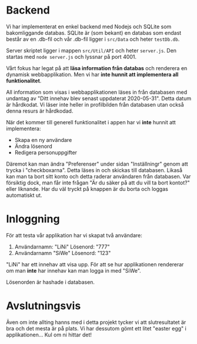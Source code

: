 # Backend
Vi har implementerat en enkel backend med Nodejs och SQLite som bakomliggande databas.
SQLite är (som bekant) en databas som endast består av en .db-fil och vår .db-fil ligger i `src/Data` och heter `testDb.db`.

Server skriptet ligger i mappen `src/Util/API` och heter `server.js`. Den startas med `node server.js` och lyssnar på port 4001.

Vårt fokus har legat på att **läsa information från databas** och renderera en dynamisk webbapplikation. Men vi har **inte hunnit att implementera all funktionalitet**.

All information som visas i webbapplikationen läses in från databasen med undantag av "Ditt innehav blev senast uppdaterat 2020-05-31". Detta datum är hårdkodat. Vi läser inte heller in profilbilden från databasen utan också denna resurs är hårdkodad.

När det kommer till generell funktionalitet i appen har vi **inte** hunnit att implementera:
- Skapa en ny användare
- Ändra lösenord
- Redigera personuppgifter

Däremot kan man ändra "Preferenser" under sidan "Inställningr" genom att trycka i "checkboxarna". Detta läses in och skickas till databasen. Likaså kan man ta bort sitt konto och detta raderar användaren från databasen. Var försiktig dock, man får inte frågan "Är du säker på att du vill ta bort kontot?" eller liknande. Har du väl tryckt på knappen är du borta och loggas automatiskt ut.

# Inloggning
För att testa vår applikation har vi skapat två användare:
1. Användarnamn: "LiNi" Lösenord: "777"
2. Användarnamn "SiWe" Lösenord: "123"

"LiNi" har ett innehav att visa upp. För att se hur applikationen rendererar om man **inte** har innehav kan man logga in med "SiWe".

Lösenorden är hashade i databasen.

# Avslutningsvis
Även om inte allting hanns med i detta projekt tycker vi att slutresultatet är bra och det mesta är på plats. Vi har dessutom gömt ett litet "easter egg" i applikationen... Kul om ni hittar det!
